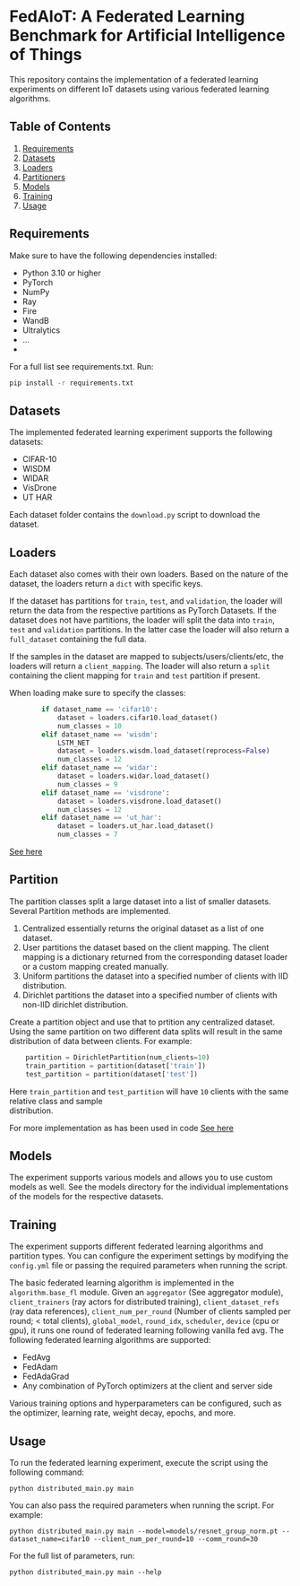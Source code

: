 # FedAIoT: A Federated Learning Benchmark for Artificial Intelligence of Things

This repository contains the implementation of a federated learning experiments on different IoT datasets using various 
federated learning algorithms.

## Table of Contents
1. [Requirements](#requirements)
2. [Datasets](#datasets)
3. [Loaders](#loaders)
4. [Partitioners](#partition)
5. [Models](#models)
6. [Training](#training)
7. [Usage](#usage)

## Requirements

Make sure to have the following dependencies installed:

- Python 3.10 or higher
- PyTorch
- NumPy
- Ray
- Fire
- WandB
- Ultralytics
- ...
- 
For a full list see requirements.txt. Run:
```bash
pip install -r requirements.txt
```
## Datasets

The implemented federated learning experiment supports the following datasets:

- CIFAR-10
- WISDM
- WIDAR
- VisDrone
- UT HAR

Each dataset folder contains the `download.py` script to download the dataset.

## Loaders
Each dataset also comes with their own loaders. Based on the nature of the dataset, the loaders return a `dict` with 
specific keys. 

If the dataset has partitions for `train`, `test`, and `validation`, the loader will return the data from the respective 
partitions as PyTorch Datasets. If the dataset does not have partitions, the loader will split the data into `train`, 
`test` and `validation` partitions. In the latter case the loader will also return a `full_dataset` containing the full 
data.

If the samples in the dataset are mapped to subjects/users/clients/etc, the loaders will return a `client_mapping`. 
The loader will also return a `split` containing the client mapping for `train` and `test` partition if present.

When loading make sure to specify the classes:
```python
        if dataset_name == 'cifar10':
            dataset = loaders.cifar10.load_dataset()
            num_classes = 10
        elif dataset_name == 'wisdm':
            LSTM_NET
            dataset = loaders.wisdm.load_dataset(reprocess=False)
            num_classes = 12
        elif dataset_name == 'widar':
            dataset = loaders.widar.load_dataset()
            num_classes = 9
        elif dataset_name == 'visdrone':
            dataset = loaders.visdrone.load_dataset()
            num_classes = 12
        elif dataset_name == 'ut_har':
            dataset = loaders.ut_har.load_dataset()
            num_classes = 7
```
[See here](https://github.com/AIoT-MLSys-Lab/FedAIoT/blob/61d8147d56f7ef4ea04d43a708f4de523f9e36bc/distributed_main.py#L111-L126)

## Partition
The partition classes split a large dataset into a list of smaller datasets. Several Partition methods are implemented. 
1. Centralized essentially returns the original dataset as a list of one dataset.
2. User partitions the dataset based on the client mapping. The client mapping is a dictionary returned from the 
   corresponding dataset loader or a custom mapping created manually.
3. Uniform partitions the dataset into a specified number of clients with IID distribution.
4. Dirichlet partitions the dataset into a specified number of clients with non-IID dirichlet distribution.

Create a partition object and use that to prtition any centralized dataset. Using the same partition on two 
different data splits will result in the same distribution of data between clients. For example:
```python
    partition = DirichletPartition(num_clients=10)
    train_partition = partition(dataset['train'])
    test_partition = partition(dataset['test'])
```
Here `train_partition` and `test_partition` will have `10` clients with the same relative class and sample  
distribution.

For more implementation as has been used in code [See here](https://github.com/AIoT-MLSys-Lab/FedAIoT/blob/61d8147d56f7ef4ea04d43a708f4de523f9e36bc/distributed_main.py#L129-L145)


## Models

The experiment supports various models and allows you to use custom models as well. See the models directory for the 
individual implementations of the models for the respective datasets.

## Training

The experiment supports different federated learning algorithms and partition types. You can configure the experiment settings by modifying the `config.yml` file or passing the required parameters when running the script.

The basic federated learning algorithm is implemented in the `algorithm.base_fl` module. Given an `aggregator` (See 
aggregator module), `client_trainers` (ray actors for distributed training), `client_dataset_refs` (ray data 
references), `client_num_per_round` (Number of clients sampled per round; < total clients), `global_model`, `round_idx`, 
`scheduler`, `device` (cpu or gpu), it runs one round of federated learning following vanilla fed avg.
The following federated learning algorithms are supported:

- FedAvg
- FedAdam
- FedAdaGrad
- Any combination of PyTorch optimizers at the client and server side


Various training options and hyperparameters can be configured, such as the optimizer, learning rate, weight decay, epochs, and more.

## Usage

To run the federated learning experiment, execute the script using the following command:

```
python distributed_main.py main
```

You can also pass the required parameters when running the script. For example:

```
python distributed_main.py main --model=models/resnet_group_norm.pt --dataset_name=cifar10 --client_num_per_round=10 --comm_round=30
```
For the full list of parameters, run:
```
python distributed_main.py main --help
```
